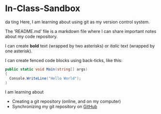 # In-Class-Sandbox
da ting
Here, I am learning about using git as my version control system.

The 'README.md' file is a markdown file where I can share important notes about my code repository.

I can create **bold** text (wrapped by two asterisks) or *italic* text (wrapped by one asterisk).

I can create fenced code blocks using back-ticks, like this:

```csharp
public static void Main(string[] args)
{
  Console.WriteLine("Hello World");
)
```

I am learning about

- Creating a git repository (online, and on my computer)
- Synchronizing my git repository on [GitHub](http://github.com)
